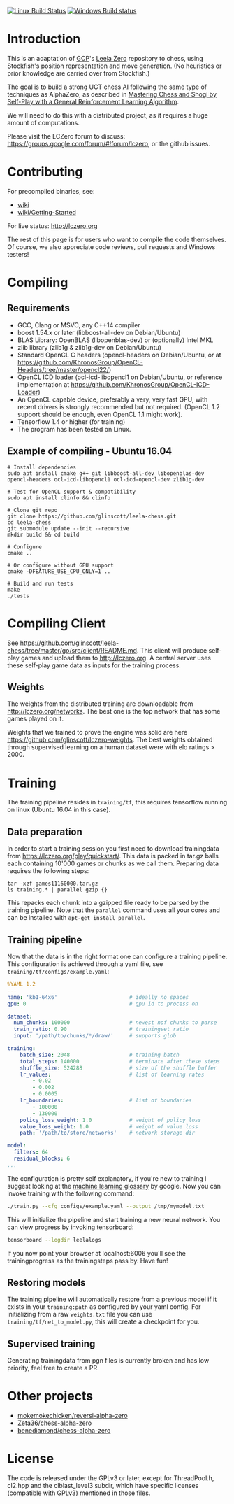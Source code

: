[![Linux Build Status](https://travis-ci.org/glinscott/leela-chess.svg?branch=master)](https://travis-ci.org/glinscott/leela-chess)
[![Windows Build status](https://ci.appveyor.com/api/projects/status/w2nymx3wpd0d1da1/branch/master?svg=true)](https://ci.appveyor.com/project/glinscott/leela-chess/branch/master)

# Introduction

This is an adaptation of [GCP](https://github.com/gcp)'s [Leela Zero](https://github.com/gcp/leela-zero/) repository to chess, using Stockfish's position representation and move generation. (No heuristics or prior knowledge are carried over from Stockfish.)

The goal is to build a strong UCT chess AI following the same type of techniques as AlphaZero, as described in [Mastering Chess and Shogi by Self-Play with a General Reinforcement Learning Algorithm](https://arxiv.org/abs/1712.01815).

We will need to do this with a distributed project, as it requires a huge amount of computations.

Please visit the LCZero forum to discuss: https://groups.google.com/forum/#!forum/lczero, or the github issues.

# Contributing

For precompiled binaries, see:
* [wiki](https://github.com/glinscott/leela-chess/wiki)
* [wiki/Getting-Started](https://github.com/glinscott/leela-chess/wiki/Getting-Started)

For live status: http://lczero.org

The rest of this page is for users who want to compile the code themselves.
Of course, we also appreciate code reviews, pull requests and Windows testers!

# Compiling

## Requirements

* GCC, Clang or MSVC, any C++14 compiler
* boost 1.54.x or later (libboost-all-dev on Debian/Ubuntu)
* BLAS Library: OpenBLAS (libopenblas-dev) or (optionally) Intel MKL
* zlib library (zlib1g & zlib1g-dev on Debian/Ubuntu)
* Standard OpenCL C headers (opencl-headers on Debian/Ubuntu, or at
  https://github.com/KhronosGroup/OpenCL-Headers/tree/master/opencl22/)
* OpenCL ICD loader (ocl-icd-libopencl1 on Debian/Ubuntu, or reference implementation at https://github.com/KhronosGroup/OpenCL-ICD-Loader)
* An OpenCL capable device, preferably a very, very fast GPU, with recent
  drivers is strongly recommended but not required. (OpenCL 1.2 support should be enough, even
  OpenCL 1.1 might work).
* Tensorflow 1.4 or higher (for training)
* The program has been tested on Linux.


## Example of compiling - Ubuntu 16.04

    # Install dependencies
    sudo apt install cmake g++ git libboost-all-dev libopenblas-dev opencl-headers ocl-icd-libopencl1 ocl-icd-opencl-dev zlib1g-dev

    # Test for OpenCL support & compatibility
    sudo apt install clinfo && clinfo

    # Clone git repo
    git clone https://github.com/glinscott/leela-chess.git
    cd leela-chess
    git submodule update --init --recursive
    mkdir build && cd build
    
    # Configure
    cmake ..

    # Or configure without GPU support
    cmake -DFEATURE_USE_CPU_ONLY=1 ..

    # Build and run tests
    make
    ./tests

# Compiling Client

See https://github.com/glinscott/leela-chess/tree/master/go/src/client/README.md.
This client will produce self-play games and upload them to http://lczero.org. 
A central server uses these self-play game data as inputs for the training process.

## Weights

The weights from the distributed training are downloadable from http://lczero.org/networks. The best one is the top network that has some games played on it.

Weights that we trained to prove the engine was solid are here https://github.com/glinscott/lczero-weights. The best weights obtained through supervised learning on a human dataset were with elo ratings > 2000.

# Training

The training pipeline resides in `training/tf`, this requires tensorflow running on linux (Ubuntu 16.04 in this case). 

## Data preparation

In order to start a training session you first need to download trainingdata from https://lczero.org/play/quickstart/. This data is packed in tar.gz balls each containing 10'000 games or chunks as we call them. Preparing data requires the following steps:

```
tar -xzf games11160000.tar.gz
ls training.* | parallel gzip {}
```

This repacks each chunk into a gzipped file ready to be parsed by the training pipeline. Note that the `parallel` command uses all your cores and can be installed with `apt-get install parallel`.

## Training pipeline

Now that the data is in the right format one can configure a training pipeline. This configuration is achieved through a yaml file, see `training/tf/configs/example.yaml`:

```yaml
%YAML 1.2
---
name: 'kb1-64x6'                       # ideally no spaces
gpu: 0                                 # gpu id to process on

dataset: 
  num_chunks: 100000                   # newest nof chunks to parse
  train_ratio: 0.90                    # trainingset ratio
  input: '/path/to/chunks/*/draw/'     # supports glob

training:
    batch_size: 2048                   # training batch
    total_steps: 140000                # terminate after these steps
    shuffle_size: 524288               # size of the shuffle buffer
    lr_values:                         # list of learning rates
        - 0.02
        - 0.002
        - 0.0005
    lr_boundaries:                     # list of boundaries
        - 100000
        - 130000
    policy_loss_weight: 1.0            # weight of policy loss
    value_loss_weight: 1.0             # weight of value loss
    path: '/path/to/store/networks'    # network storage dir

model:
  filters: 64
  residual_blocks: 6
...
```

The configuration is pretty self explanatory, if you're new to training I suggest looking at the [machine learning glossary](https://developers.google.com/machine-learning/glossary/) by google. Now you can invoke training with the following command:

```bash
./train.py --cfg configs/example.yaml --output /tmp/mymodel.txt
```

This will initialize the pipeline and start training a new neural network. You can view progress by invoking tensorboard:

```bash
tensorboard --logdir leelalogs
```

If you now point your browser at localhost:6006 you'll see the trainingprogress as the trainingsteps pass by. Have fun!

## Restoring models

The training pipeline will automatically restore from a previous model if it exists in your `training:path` as configured by your yaml config. For initializing from a raw `weights.txt` file you can use `training/tf/net_to_model.py`, this will create a checkpoint for you.

## Supervised training

Generating trainingdata from pgn files is currently broken and has low priority, feel free to create a PR.

# Other projects

* [mokemokechicken/reversi-alpha-zero](https://github.com/mokemokechicken/reversi-alpha-zero)
* [Zeta36/chess-alpha-zero](https://github.com/Zeta36/chess-alpha-zero)
* [benediamond/chess-alpha-zero](https://github.com/benediamond/chess-alpha-zero/)

# License

The code is released under the GPLv3 or later, except for ThreadPool.h, cl2.hpp and the clblast_level3 subdir, which have specific licenses (compatible with GPLv3) mentioned in those files.
